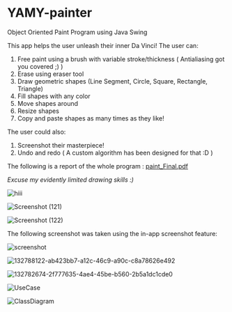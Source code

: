 # YAMY-painter
Object Oriented Paint Program using Java Swing

This app helps the user unleash their inner Da Vinci! The user can:
1. Free paint using a brush with variable stroke/thickness ( Antialiasing got you covered ;) )
2. Erase using eraser tool
3. Draw geometric shapes (Line Segment, Circle, Square, Rectangle, Triangle)
4. Fill shapes with any color
5. Move shapes around
6. Resize shapes
7. Copy and paste shapes as many times as they like!

The user could also:
1. Screenshot their masterpiece!
2. Undo and redo ( A custom algorithm has been designed for that :D )

The following is a report of the whole program : [paint_Final.pdf](https://github.com/adhammohamed1/YAMY-painter/files/7531955/paint_Final.pdf)

*Excuse my evidently limited drawing skills :)*

![hiii](https://user-images.githubusercontent.com/90573502/142770939-02b8e580-01ea-479d-b11c-afb64607a115.jpg)

![Screenshot (121)](https://user-images.githubusercontent.com/90573502/142770988-87fd8657-f500-4a70-bc45-83448c24512d.png)

![Screenshot (122)](https://user-images.githubusercontent.com/90573502/142770986-4977efc4-18af-4c25-a98e-7b26ca6432f6.png)

The following screenshot was taken using the in-app screenshot feature:

![screenshot](https://user-images.githubusercontent.com/90573502/142770942-5c15741f-fd36-46ff-9873-8c7f9cd71db4.jpg)

![132788122-ab423bb7-a12c-46c9-a90c-c8a78626e492](https://user-images.githubusercontent.com/90573502/142770579-74f99f76-76d9-4325-8ea1-2ad9ee6f3724.png)

![132782674-2f777635-4ae4-45be-b560-2b5a1dc1cde0](https://user-images.githubusercontent.com/90573502/142770582-543deb58-19b0-4e79-bfc4-a3f226010721.png)


![UseCase](https://user-images.githubusercontent.com/90573502/141643003-a023485d-820f-42d5-a8ba-2b8ce612dcb7.jpeg)

![ClassDiagram](https://user-images.githubusercontent.com/90573502/141643009-1faef175-9399-4a91-9bb1-c7501e8cb748.jpeg)
